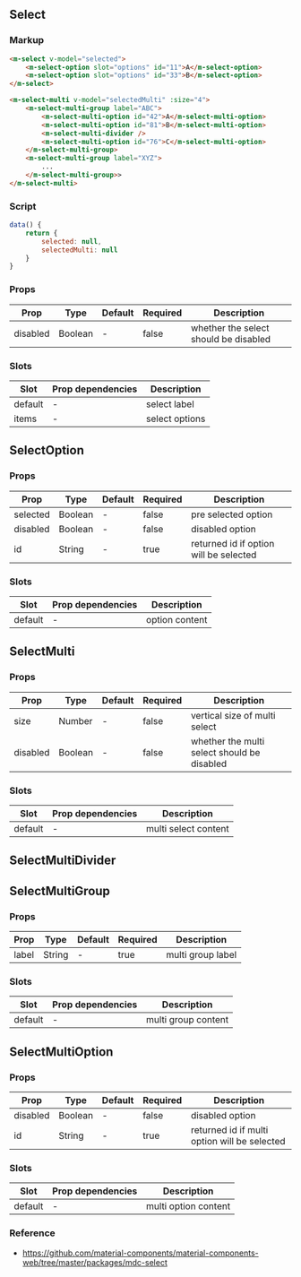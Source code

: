 ## Select

### Markup

```html
<m-select v-model="selected">
    <m-select-option slot="options" id="11">A</m-select-option>
    <m-select-option slot="options" id="33">B</m-select-option>
</m-select>

<m-select-multi v-model="selectedMulti" :size="4">
    <m-select-multi-group label="ABC">
        <m-select-multi-option id="42">A</m-select-multi-option>
        <m-select-multi-option id="81">B</m-select-multi-option>
        <m-select-multi-divider />
        <m-select-multi-option id="76">C</m-select-multi-option>
    </m-select-multi-group>
    <m-select-multi-group label="XYZ">
        ...
    </m-select-multi-group>>
</m-select-multi>
```

### Script

```javascript
data() {
    return {
        selected: null,
        selectedMulti: null
    }
}
```

### Props

| Prop | Type | Default | Required | Description |
|------|------|---------|----------|-------------|
| disabled | Boolean | - | false | whether the select should be disabled |

### Slots

| Slot | Prop dependencies | Description |
|------|-------------------|-------------|
| default | - | select label |
| items | - | select options |

## SelectOption

### Props

| Prop | Type | Default | Required | Description |
|------|------|---------|----------|-------------|
| selected | Boolean | - | false | pre selected option |
| disabled | Boolean | - | false | disabled option |
| id | String | - | true | returned id if option will be selected |

### Slots

| Slot | Prop dependencies | Description |
|------|-------------------|-------------|
| default | - | option content |

## SelectMulti

### Props

| Prop | Type | Default | Required | Description |
|------|------|---------|----------|-------------|
| size | Number | - | false | vertical size of multi select |
| disabled | Boolean | - | false | whether the multi select should be disabled |

### Slots

| Slot | Prop dependencies | Description |
|------|-------------------|-------------|
| default | - | multi select content |

## SelectMultiDivider

## SelectMultiGroup

### Props

| Prop | Type | Default | Required | Description |
|------|------|---------|----------|-------------|
| label | String | - | true | multi group label |

### Slots

| Slot | Prop dependencies | Description |
|------|-------------------|-------------|
| default | - | multi group content |

## SelectMultiOption

### Props

| Prop | Type | Default | Required | Description |
|------|------|---------|----------|-------------|
| disabled | Boolean | - | false | disabled option |
| id | String | - | true | returned id if multi option will be selected |

### Slots

| Slot | Prop dependencies | Description |
|------|-------------------|-------------|
| default | - | multi option content |

### Reference

- https://github.com/material-components/material-components-web/tree/master/packages/mdc-select
